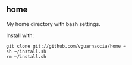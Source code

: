 ## home
My home directory with bash settings.

Install with:

    git clone git://github.com/vguarnaccia/home ~
    sh ~/install.sh
    rm ~/install.sh
